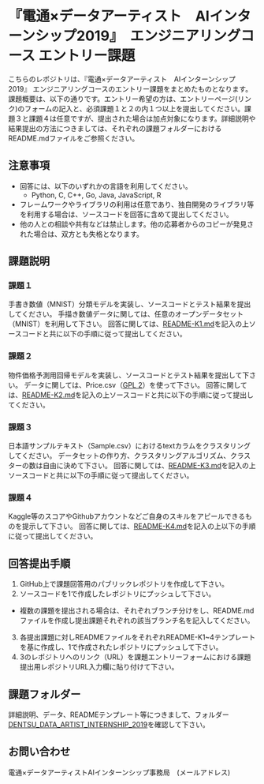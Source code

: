 # 『電通×データアーティスト　AIインターンシップ2019』　エンジニアリングコース エントリー課題
こちらのレポジトリは、『電通×データアーティスト　AIインターンシップ2019』 エンジニアリングコースのエントリー課題をまとめたものとなります。 課題概要は、以下の通りです。エントリー希望の方は、エントリーページ(リンク)のフォームの記入と、必須課題１と２の内１つ以上を提出してください。課題３と課題４は任意ですが、提出された場合は加点対象になります。詳細説明や結果提出の方法につきましては、それぞれの課題フォルダーにおけるREADME.mdファイルをご参照ください。

注意事項
----
* 回答には、以下のいずれかの言語を利用してください。
  * Python, C, C++, Go, Java, JavaScript, R
* フレームワークやライブラリの利用は任意であり、独自開発のライブラリ等を利用する場合は、ソースコードを回答に含めて提出してください。
* 他の人との相談や共有などは禁止します。他の応募者からのコピーが発見された場合は、双方とも失格となります。

課題説明
----
### 課題１
手書き数値（MNIST）分類モデルを実装し、ソースコードとテスト結果を提出してください。
手描き数値データに関しては、任意のオープンデータセット（MNIST）を利用して下さい。
回答に関しては、[README-K1.md](https://github.com/da-recruiting/internship-coding-tasks/blob/master/DENTSU_DATA_ARTIST_INTERNSHIP_2019/README-K1.md)を記入の上ソースコードと共に以下の手順に従って提出してください。

### 課題２
物件価格予測用回帰モデルを実装し、ソースコードとテスト結果を提出して下さい。
データに関しては、Price.csv（[GPL 2](http://www.gnu.org/licenses/old-licenses/gpl-2.0.en.html)）を使って下さい。
回答に関しては、[README-K2.md](https://github.com/da-recruiting/internship-coding-tasks/blob/master/DENTSU_DATA_ARTIST_INTERNSHIP_2019/README-K2.md)を記入の上ソースコードと共に以下の手順に従って提出してください。

### 課題３
日本語サンプルテキスト（Sample.csv）におけるtextカラムをクラスタリングしてください。
データセットの作り方、クラスタリングアルゴリズム、クラスターの数は自由に決めて下さい。
回答に関しては、[README-K3.md](https://github.com/da-recruiting/internship-coding-tasks/blob/master/DENTSU_DATA_ARTIST_INTERNSHIP_2019/README-K3.md)を記入の上ソースコードと共に以下の手順に従って提出してください。

### 課題４
Kaggle等のスコアやGithubアカウントなどご自身のスキルをアピールできるものを提示して下さい。
回答に関しては、[README-K4.md](https://github.com/da-recruiting/internship-coding-tasks/blob/master/DENTSU_DATA_ARTIST_INTERNSHIP_2019/README-K4.md)を記入の上以下の手順に従って提出してください。

回答提出手順
----
1. GitHub上で課題回答用のパブリックレポジトリを作成して下さい。
2. ソースコードを1で作成したレポジトリにプッシュして下さい。
  * 複数の課題を提出される場合は、それぞれブランチ分けをし、README.mdファイルを作成し提出課題それぞれの該当ブランチ名を記入してください。
3. 各提出課題に対しREADMEファイルをそれぞれREADME-K1~4テンプレートを基に作成し、1で作成されたレポジトリにプッシュして下さい。
4. 3のレポジトリへのリンク（URL）を課題エントリーフォームにおける課題提出用レポジトリURL入力欄に貼り付けて下さい。

課題フォルダー
---
詳細説明、データ、READMEテンプレート等につきまして、フォルダー[DENTSU_DATA_ARTIST_INTERNSHIP_2019](https://github.com/da-recruiting/internship-coding-tasks/tree/master/DENTSU_DATA_ARTIST_INTERNSHIP_2019)を確認して下さい。

お問い合わせ
----
電通×データアーティストAIインターンシップ事務局　(メールアドレス)
